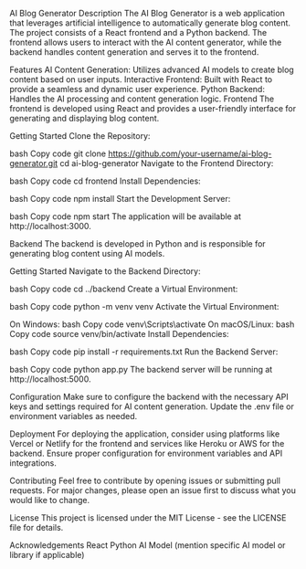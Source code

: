 AI Blog Generator
Description
The AI Blog Generator is a web application that leverages artificial intelligence to automatically generate blog content. The project consists of a React frontend and a Python backend. The frontend allows users to interact with the AI content generator, while the backend handles content generation and serves it to the frontend.

Features
AI Content Generation: Utilizes advanced AI models to create blog content based on user inputs.
Interactive Frontend: Built with React to provide a seamless and dynamic user experience.
Python Backend: Handles the AI processing and content generation logic.
Frontend
The frontend is developed using React and provides a user-friendly interface for generating and displaying blog content.

Getting Started
Clone the Repository:

bash
Copy code
git clone https://github.com/your-username/ai-blog-generator.git
cd ai-blog-generator
Navigate to the Frontend Directory:

bash
Copy code
cd frontend
Install Dependencies:

bash
Copy code
npm install
Start the Development Server:

bash
Copy code
npm start
The application will be available at http://localhost:3000.

Backend
The backend is developed in Python and is responsible for generating blog content using AI models.

Getting Started
Navigate to the Backend Directory:

bash
Copy code
cd ../backend
Create a Virtual Environment:

bash
Copy code
python -m venv venv
Activate the Virtual Environment:

On Windows:
bash
Copy code
venv\Scripts\activate
On macOS/Linux:
bash
Copy code
source venv/bin/activate
Install Dependencies:

bash
Copy code
pip install -r requirements.txt
Run the Backend Server:

bash
Copy code
python app.py
The backend server will be running at http://localhost:5000.

Configuration
Make sure to configure the backend with the necessary API keys and settings required for AI content generation. Update the .env file or environment variables as needed.

Deployment
For deploying the application, consider using platforms like Vercel or Netlify for the frontend and services like Heroku or AWS for the backend. Ensure proper configuration for environment variables and API integrations.

Contributing
Feel free to contribute by opening issues or submitting pull requests. For major changes, please open an issue first to discuss what you would like to change.

License
This project is licensed under the MIT License - see the LICENSE file for details.

Acknowledgements
React
Python
AI Model (mention specific AI model or library if applicable)
